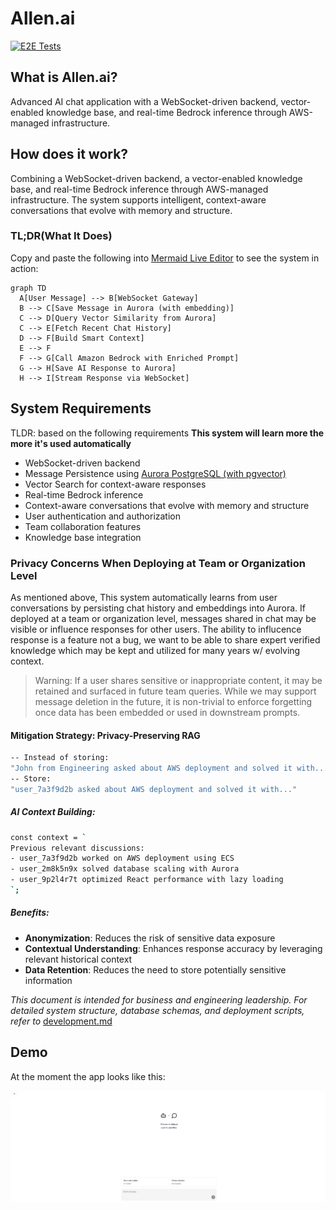 # Allen.ai

[![E2E Tests](https://github.com/matoblac/my-ecs-app/actions/workflows/playwright.yml/badge.svg)](https://github.com/matoblac/my-ecs-app/actions/workflows/playwright.yml)

## What is Allen.ai?

Advanced AI chat application with a WebSocket-driven backend, vector-enabled knowledge base, and real-time Bedrock inference through AWS-managed infrastructure.

## How does it work?

Combining a WebSocket-driven backend, a vector-enabled knowledge base, and real-time Bedrock inference through AWS-managed infrastructure. The system supports intelligent, context-aware conversations that evolve with memory and structure.

### TL;DR(What It Does)

Copy and paste the following into [Mermaid Live Editor](https://mermaid.live/) to see the system in action:

```code
graph TD
  A[User Message] --> B[WebSocket Gateway]
  B --> C[Save Message in Aurora (with embedding)]
  C --> D[Query Vector Similarity from Aurora]
  C --> E[Fetch Recent Chat History]
  D --> F[Build Smart Context]
  E --> F
  F --> G[Call Amazon Bedrock with Enriched Prompt]
  G --> H[Save AI Response to Aurora]
  H --> I[Stream Response via WebSocket]
```
## System Requirements

TLDR: based on the following requirements **This system will learn more the more it's used automatically**

- WebSocket-driven backend
- Message Persistence using [Aurora PostgreSQL (with pgvector)](https://aws.amazon.com/blogs/machine-learning/dive-deep-into-vector-data-stores-using-amazon-bedrock-knowledge-bases/)
- Vector Search for context-aware responses
- Real-time Bedrock inference
- Context-aware conversations that evolve with memory and structure
- User authentication and authorization
- Team collaboration features
- Knowledge base integration

### Privacy Concerns When Deploying at Team or Organization Level

As mentioned above, This system automatically learns from user conversations by persisting chat history and embeddings into Aurora. If deployed at a team or organization level, messages shared in chat may be visible or influence responses for other users. The ability to influcence response is a feature not a bug, we want to be able to share expert verified knowledge which may be kept and utilized for many years w/ evolving context.

> Warning: If a user shares sensitive or inappropriate content, it may be retained and surfaced in future team queries. While we may support message deletion in the future, it is non-trivial to enforce forgetting once data has been embedded or used in downstream prompts.

#### Mitigation Strategy: Privacy-Preserving RAG

```bash
-- Instead of storing:
"John from Engineering asked about AWS deployment and solved it with..."
-- Store:
"user_7a3f9d2b asked about AWS deployment and solved it with..."
```

##### AI Context Building:

```bash
const context = `
Previous relevant discussions:
- user_7a3f9d2b worked on AWS deployment using ECS
- user_2m8k5n9x solved database scaling with Aurora
- user_9p2l4r7t optimized React performance with lazy loading
`;
```
##### Benefits:

- **Anonymization**: Reduces the risk of sensitive data exposure
- **Contextual Understanding**: Enhances response accuracy by leveraging relevant historical context
- **Data Retention**: Reduces the need to store potentially sensitive information


*This document is intended for business and engineering leadership. For detailed system structure, database schemas, and deployment scripts, refer to* [development.md](./docs/development.md)


## Demo 

At the moment the app looks like this:

![chat](https://github.com/matoblac/my-ecs-app/blob/main/frontend/public/chat-home-page.png) 